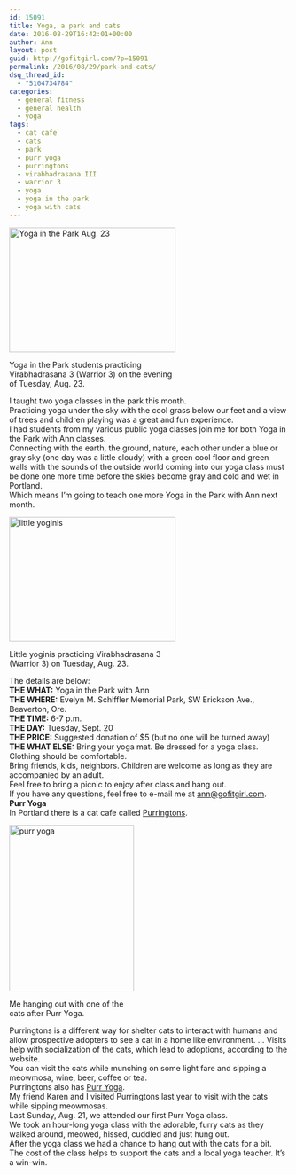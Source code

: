 ```yaml
---
id: 15091
title: Yoga, a park and cats
date: 2016-08-29T16:42:01+00:00
author: Ann
layout: post
guid: http://gofitgirl.com/?p=15091
permalink: /2016/08/29/park-and-cats/
dsq_thread_id:
  - "5104734784"
categories:
  - general fitness
  - general health
  - yoga
tags:
  - cat cafe
  - cats
  - park
  - purr yoga
  - purringtons
  - virabhadrasana III
  - warrior 3
  - yoga
  - yoga in the park
  - yoga with cats
---
```

<div id="attachment_15092" style="width: 310px" class="wp-caption alignleft">
  <a href="http://gofitgirl.com/2016/08/park-and-cats/yitp-aug-23-2/" rel="attachment wp-att-15092"><img class="wp-image-15092 size-medium" src="http://gofitgirl.com/wp-content/uploads/2016/08/YITP-aug-23-2-300x225.jpg" alt="Yoga in the Park Aug. 23" width="300" height="225" /></a>
  
  <p class="wp-caption-text">
    Yoga in the Park students practicing Virabhadrasana 3 (Warrior 3) on the evening of Tuesday, Aug. 23.
  </p>
</div>

  
I taught two yoga classes in the park this month.  
Practicing yoga under the sky with the cool grass below our feet and a view of trees and children playing was a great and fun experience.  
I had students from my various public yoga classes join me for both Yoga in the Park with Ann classes.  
Connecting with the earth, the ground, nature, each other under a blue or gray sky (one day was a little cloudy) with a green cool floor and green walls with the sounds of the outside world coming into our yoga class must be done one more time before the skies become gray and cold and wet in Portland.  
Which means I&#8217;m going to teach one more Yoga in the Park with Ann next month.  


<div id="attachment_15093" style="width: 310px" class="wp-caption alignright">
  <a href="http://gofitgirl.com/2016/08/park-and-cats/yitp-aug-23/" rel="attachment wp-att-15093"><img class="size-medium wp-image-15093" src="http://gofitgirl.com/wp-content/uploads/2016/08/YITP-aug-23-300x225.jpg" alt="little yoginis" width="300" height="225" /></a>
  
  <p class="wp-caption-text">
    Little yoginis practicing Virabhadrasana 3 (Warrior 3) on Tuesday, Aug. 23.
  </p>
</div>

  
The details are below:  
**THE WHAT:** Yoga in the Park with Ann  
**THE WHERE:** Evelyn M. Schiffler Memorial Park, SW Erickson Ave., Beaverton, Ore.  
**THE TIME:** 6-7 p.m.  
**THE DAY:** Tuesday, Sept. 20  
**THE PRICE:** Suggested donation of $5 (but no one will be turned away)  
**THE WHAT ELSE:** Bring your yoga mat. Be dressed for a yoga class. Clothing should be comfortable.  
Bring friends, kids, neighbors. Children are welcome as long as they are accompanied by an adult.  
Feel free to bring a picnic to enjoy after class and hang out.  
If you have any questions, feel free to e-mail me at <a href="mailto:ann@gofitgirl.com" data-cke-saved-href="mailto:ann@gofitgirl.com">ann@gofitgirl.com</a>.  
**Purr Yoga**  
In Portland there is a cat cafe called [Purringtons](http://purringtonscatlounge.com/home/).  


<div id="attachment_15098" style="width: 235px" class="wp-caption alignleft">
  <a href="http://gofitgirl.com/2016/08/park-and-cats/purr-yoga/" rel="attachment wp-att-15098"><img class="size-medium wp-image-15098" src="http://gofitgirl.com/wp-content/uploads/2016/08/purr-yoga-225x300.jpg" alt="purr yoga" width="225" height="300" /></a>
  
  <p class="wp-caption-text">
    Me hanging out with one of the cats after Purr Yoga.
  </p>
</div>

  
Purringtons is a different way for shelter cats to interact with humans and allow prospective adopters to see a cat in a home like environment. &#8230; Visits help with socialization of the cats, which lead to adoptions, according to the website.  
You can visit the cats while munching on some light fare and sipping a meowmosa, wine, beer, coffee or tea.  
Purringtons also has [Purr Yoga](http://purringtonscatlounge.com/home/events/event/yoga-cats-and-you-purr-yoga/).  
My friend Karen and I visited Purringtons last year to visit with the cats while sipping meowmosas.  
Last Sunday, Aug. 21, we attended our first Purr Yoga class.  
We took an hour-long yoga class with the adorable, furry cats as they walked around, meowed, hissed, cuddled and just hung out.  
After the yoga class we had a chance to hang out with the cats for a bit.  
The cost of the class helps to support the cats and a local yoga teacher. It&#8217;s a win-win.